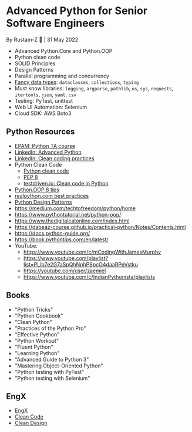 # Advanced Python for Senior Software Engineers

By Rustam-Z 🚀 | 31 May 2022

- Advanced Python.Core and Python.OOP
- Python clean code
- SOLID Principles
- Design Patterns
- Parallel programming and concurrency
- [Fancy data types](data_structures): `dataclasses`, `collections`, `typing`
- Must know libraries: `logging`, `argparse`, `pathlib`, `os`, `sys`, `requests`, `itertools`, `json`, `yaml`, `csv`
- Testing: PyTest, unittest
- Web UI Automation: Selenium
- Cloud SDK: AWS Boto3


## Python Resources
- [EPAM: Python TA course](https://kb.epam.com/display/RD/Python+TA+MEP#)
- [LinkedIn: Advanced Python](https://www.linkedin.com/learning/advanced-python)
- [LinkedIn: Clean coding practices](https://www.linkedin.com/learning/agile-software-development-clean-coding-practices)
- Python Clean Code
  - [Python clean code](https://github.com/zedr/clean-code-python)
  - [PEP 8](https://peps.python.org/pep-0008/)
  - [testdriven.io: Clean code in Python](https://testdriven.io/blog/clean-code-python/)
- [Python.OOP 8 tips](https://towardsdatascience.com/8-tips-for-object-oriented-programming-in-python-3e98b767ae79)
- [realpython.com best practices](https://realpython.com/tutorials/best-practices/)
- [Python Design Patterns](https://python-patterns.guide)
- https://medium.com/techtofreedom/python/home
- https://www.pythontutorial.net/python-oop/
- https://www.thedigitalcatonline.com/index.html
- https://dabeaz-course.github.io/practical-python/Notes/Contents.html
- https://docs.python-guide.org/
- https://book.pythontips.com/en/latest/
- YouTube:
  - https://www.youtube.com/c/mCodingWithJamesMurphy
  - https://www.youtube.com/playlist?list=PLlb7e2G7aSpQhNphPSpcO4daaRPeVstku
  - https://youtube.com/user/zaemiel
  - https://www.youtube.com/c/IndianPythonista/playlists

## Books
- "Python Tricks"
- "Python Cookbook"
- "Clean Python"
- "Practices of the Python Pro"
- "Effective Python"
- "Python Workout"
- "Fluent Python"
- "Learning Python"
- "Advanced Guide to Python 3"
- "Mastering Object-Oriented Python"
- "Python testing with PyTest"
- "Python testing with Selenium"

## EngX
- [EngX](https://elearn.epam.com/courses/course-v1:EPAM+EngX_B+0921/course/)
- [Clean Code](https://elearn.epam.com/courses/course-v1:EPAM+CC2.0+04_21/course/)
- [Clean Design](https://elearn.epam.com/courses/course-v1:EPAM+ECDJ+2021_EngX_CD/course/)